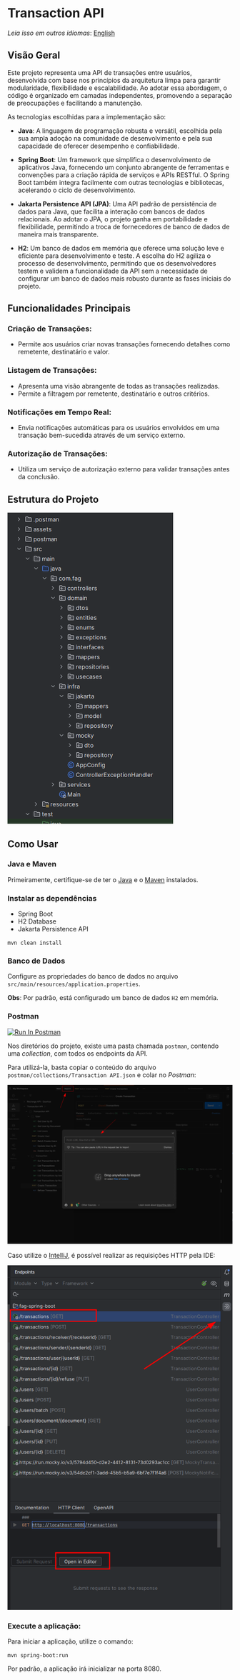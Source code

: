 # Transaction API

_Leia isso em outros idiomas_:
[English](README.en-US.md)

## Visão Geral

Este projeto representa uma API de transações entre usuários, desenvolvida com base nos princípios da arquitetura limpa para garantir modularidade, flexibilidade e escalabilidade. Ao adotar essa abordagem, o código é organizado em camadas independentes, promovendo a separação de preocupações e facilitando a manutenção.

As tecnologias escolhidas para a implementação são:

- **Java**: A linguagem de programação robusta e versátil, escolhida pela sua ampla adoção na comunidade de desenvolvimento e pela sua capacidade de oferecer desempenho e confiabilidade.


- **Spring Boot**: Um framework que simplifica o desenvolvimento de aplicativos Java, fornecendo um conjunto abrangente de ferramentas e convenções para a criação rápida de serviços e APIs RESTful. O Spring Boot também integra facilmente com outras tecnologias e bibliotecas, acelerando o ciclo de desenvolvimento.


- **Jakarta Persistence API (JPA)**: Uma API padrão de persistência de dados para Java, que facilita a interação com bancos de dados relacionais. Ao adotar o JPA, o projeto ganha em portabilidade e flexibilidade, permitindo a troca de fornecedores de banco de dados de maneira mais transparente.


- **H2**: Um banco de dados em memória que oferece uma solução leve e eficiente para desenvolvimento e teste. A escolha do H2 agiliza o processo de desenvolvimento, permitindo que os desenvolvedores testem e validem a funcionalidade da API sem a necessidade de configurar um banco de dados mais robusto durante as fases iniciais do projeto.

## Funcionalidades Principais

### Criação de Transações:

- Permite aos usuários criar novas transações fornecendo detalhes como remetente, destinatário e valor.

### Listagem de Transações:

- Apresenta uma visão abrangente de todas as transações realizadas.
- Permite a filtragem por remetente, destinatário e outros critérios.

### Notificações em Tempo Real:

- Envia notificações automáticas para os usuários envolvidos em uma transação bem-sucedida através de um serviço externo.

### Autorização de Transações:

- Utiliza um serviço de autorização externo para validar transações antes da conclusão.

## Estrutura do Projeto

![img.png](assets/img.png)

## Como Usar

### Java e Maven

Primeiramente, certifique-se de ter o [Java](https://www.oracle.com/java/technologies/downloads/) e o
[Maven](https://maven.apache.org/download.cgi) instalados.

### Instalar as dependências

- Spring Boot
- H2 Database
- Jakarta Persistence API

```
mvn clean install
```

### Banco de Dados

Configure as propriedades do banco de dados no arquivo `src/main/resources/application.properties`.

**Obs**: Por padrão, está configurado um banco de dados `H2` em memória.

### Postman

[<img src="https://run.pstmn.io/button.svg" alt="Run In Postman" style="width: 128px; height: 32px;">](https://app.getpostman.com/run-collection/25630504-041b878b-1a1b-48ca-b1db-ec3e63343d71?action=collection%2Ffork&source=rip_markdown&collection-url=entityId%3D25630504-041b878b-1a1b-48ca-b1db-ec3e63343d71%26entityType%3Dcollection%26workspaceId%3Dcfd8052d-40cd-44c6-b0f0-a2325f1f5430)

Nos diretórios do projeto, existe uma pasta chamada `postman`, contendo uma _collection_, com todos os endpoints da API.

Para utilizá-la, basta copiar o conteúdo do arquivo `postman/collections/Transaction API.json` e colar no _Postman_:

![img1.png](assets/img1.png)

Caso utilize o [IntelliJ](https://www.jetbrains.com/idea/), é possível realizar as requisições HTTP pela IDE:

![img2.png](assets/img2.png)

### Execute a aplicação:

Para iniciar a aplicação, utilize o comando:

```
mvn spring-boot:run
```

Por padrão, a aplicação irá inicializar na porta 8080.
